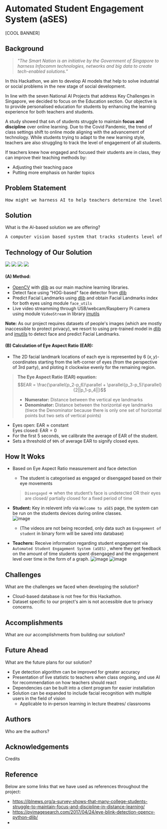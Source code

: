 # Automated Student Engagement System (aSES)

[COOL BANNER]

## Background
> *"The Smart Nation is an initiative by the Government of Singapore to harness Infocomm technologies, networks and big data to create tech-enabled solutions."* 
 
In this Hackathon, we aim to develop AI models that help to solve industrial or social problems in the new stage of social development.

In line with the seven National AI Projects that address Key Challenges in Singapore, we decided to focus on the Education section. Our objective is to provide personalised education for students by enhancing the learning experience for both teachers and students.

A study showed that `64%` of students struggle to maintain **focus and discipline** over online learning.
Due to the Covid Pandemic, the trend of class settings shift to online mode aligning with the advancement of technology. While students trying to adapt to the new learning style, teachers are also struggling to track the level of engagement of all students.

If teachers knew how engaged and focused their students are in class, they can improve their teaching methods by:
* Adjusting their teaching pace
* Putting more emphasis on harder topics

## Problem Statement
<pre>
How might we harness AI to help teachers determine the level of engagement of students in online learning?
</pre>

## Solution
What is the AI-based solution we are offering?
<pre>
A computer vision based system that tracks students level of engagement in real-time during an online class session.
</pre>

## Technology of Our Solution
<img src="https://img.shields.io/badge/JavaScript-F7DF1E?style=for-the-badge&logo=javascript&logoColor=black" /> <img src="https://img.shields.io/badge/opencv-%23white.svg?style=for-the-badge&logo=opencv&logoColor=white" /> <img src="https://img.shields.io/badge/dlib-399639?style=for-the-badge&logo=dlib" /> <img src="https://img.shields.io/badge/Django-092E20?style=for-the-badge&logo=django&logoColor=white" /> 

#### (A) Method:
* [OpenCV](https://opencv.org/) with [dlib](https://pypi.org/project/dlib/) as our main machine learning libraries.
* Detect face using "HOG-based" face detector from [dlib](https://pypi.org/project/dlib/)
* Predict Facial Landmarks using [dlib](https://pypi.org/project/dlib/) and obtain Facial Landmarks index for both eyes using module `face_utils`
* Live video streamming through USB/webcam/Raspberry Pi camera using module `VideoStream` in library [imutils](https://pypi.org/project/imutils/)

**Note:** As our project requires datasets of people's images (which are mostly inaccessible to protect privacy), we resort to using pre-trained model in [dlib](https://pypi.org/project/dlib/) and [imutils](https://pypi.org/project/imutils/) to detect face and predict Facial Landmarks.

#### (B) Calculation of Eye Aspect Ratio (EAR):
* The 2D facial landmark locations of each eye is represented by 6 $(x,y)$-coordinates starting from the left-corner of eyes (from the perspective of 3rd party), and ploting it clockwise evenly for the remaining region.

> **The Eye Aspect Ratio (EAR) equation:**
> $$EAR = \frac{\parallel{p_2-p_6}\parallel + \parallel{p_3-p_5}\parallel}{2||p_1-p_4||}$$
> * **Numerator:** Distance between the vertical eye landmarks
> * **Denominator:** Distance between the horizontal eye landmarks
(tiwce the Denominator because there is only one set of horizontal points but two sets of vertical points)

* Eyes open:  $\text{EAR} \approx \text{constant}$ <br>
Eyes closed: $\text{EAR} = 0$
* For the first 5 seconds, we calibrate the average of EAR of the student.
* Sets a threshold of `90%` of average EAR to signify closed eyes.


## How It Woks
   * Based on Eye Aspect Ratio measurement and face detection 
       * The student is categorised as engaged or disengaged based on their eye movements
       >   `Disengaged` => when the student’s face is undetected OR their eyes are closed/ partially closed for a fixed period of time

   * **Student:** Key in relevent info via `Welcome to aSES` page, the system can be run on the students devices during online classes. <br>
   ![image](https://user-images.githubusercontent.com/77436548/193457711-940e7038-0d65-4e12-aff4-63327be6cf06.png)
       * (The videos are not being recorded, only data such as `Engagement of student` in binary form will be saved into database)

   * **Teachers:** Receive information regarding student engagement via `Automated Student Engagement System (aSES)` , where they get feedback on the amount of time students spent disengaged and the engagement level over time in the form of a graph.
   ![image](https://user-images.githubusercontent.com/77436548/193457776-23ec4986-d287-4a6d-9f6f-f019a73536b7.png) ![image](https://user-images.githubusercontent.com/77436548/193457791-ed37115d-c3af-4c38-88a2-ff7eb0e5edcd.png)


## Challenges
What are the challenges we faced when developing the solution?
* Cloud-based database is not free for this Hackathon.
* Dataset specific to our project's aim is not accessible due to privacy concerns.

## Accomplishments
What are our accomplishments from building our solution?

## Future Ahead
What are the future plans for our solution?
* Eye detection algorithm can be improved for greater accuracy
* Presentation of live statistic to teachers when class ongoing, and use AI for recommendation on how teachers should react 
* Dependencies can be built into a client program for easier installation
* Solution can be expanded to include facial recognition with multiple users in the field of vision
     - Applicable to in-person learning in lecture theatres/ classrooms

## Authors
Who are the authors?

## Acknowledgements
Credits

## Reference
Below are some links that we have used as references throughout the project:
* https://iblnews.org/a-survey-shows-that-many-college-students-struggle-to-maintain-focus-and-discipline-in-distance-learning/
* https://pyimagesearch.com/2017/04/24/eye-blink-detection-opencv-python-dlib/
* 
